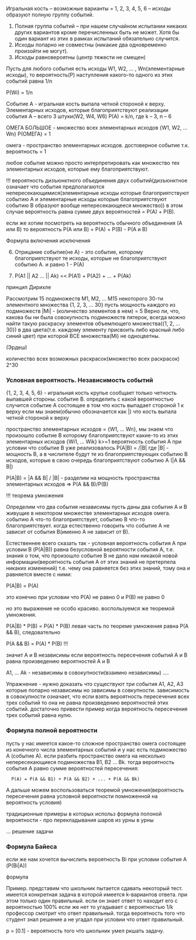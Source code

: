 Игральная кость – возможные варианты = 1, 2, 3, 4, 5, 6 – исходы образуют полную группу событий.

1.	Полная группа событий – при нашем случайном испытании никаких других вариантов кроме перечисленных быть не может. Хотя бы один вариант из этих в рамках испытаний обязательно случится.
2.	Исходы попарно не совместны (никакие два одновременно произойти не могут).
3.	Исходы равновероятны (центр тяжести не смещен)

Пусть для любого события есть исходы W1, W2, … , Wn(элементарные исходы), то вероятность(P) наступления какого-то одного из этих событий равна 1/n

P(Wi) = 1/n

Событие А - игральная кость выпала четной стороной к верху.
Элементарных исходов, которые благоприятствуют реализации события А – всего 3 штуки(W2, W4, W6)
P(A) = k/n, где k – 3, n – 6

ОМЕГА БОЛЬШОЕ - множество всех элементарных исходов {W1, W2, ... Wn}
P(ОМЕГА) = 1

омега - пространство элементарных исходов. достоверное событие т.к. вероятность = 1

любое событие можно просто интерпретировать как множество тех элементарных исходов, которые ему благоприятствуют.

!!! вероятность дизъюнктного объединения двух событий(дизъюнктное означает что события предполагаются непересекающимися(элементарные исходы которые благоприятствуют событию А и элементарные исходы которые благоприятствуют событию В образуют вообще непересекающееся множество)) в этом случае вероятность равна сумме двух вероятностей = P(A) + P(B).

если же хотим посмотреть на вероятность обычного объединения (А или В) то вероятность P(A или В) = P(A) + P(B) - P(A и B)

Формула включения исключения

6. Отрицание событие(не А) - это событие, которому благоприятствуют те исходы, которые не благоприятствуют событию А.
и равно 1 - Р(А)

7. P(A1 || A2 ... || Ak) =< P(A1) + P(A2) + ... + P(Ak)

принцип Дирихле

Рассмотрим 15 подмножеств М1, М2, ... М15 некоторого 30-ти элементного множества {1, 2, 3, ... 30}
пусть мощность каждого из подмножеств |Mi| - (количество элементов в нем) = 5 
Верно ли, что, какова бы ни была совокупность подмножеств пятерок, всегда можно найти такую раскраску элементов объемлющего множества({1, 2, ... 30}) в два цвета(т.е. каждому элементу присвоить либо красный либо синий цвет) при которой ВСЕ множества(Mi) не одноцветны.

(Эрдеш)

количество всех возможных раскрасок(множество всех раскрасок) 2^30

### Условная вероятность. Независимость событий  
{1, 2, 3, 4, 5, 6} - игральная кость
крупье сообщает только четность выпавшей стороны. событие В.
определить с какой вероятностью случится событие А состоящее в том что кость выпадает стороной 1 к верху если мы знаем(обычно обозначается как |) что кость выпала четной стороной к верху

пространство элементарных исходов = {W1, ... Wn}, мы знаем что произошло событие B которому благоприятствуют какие-то из этих элементарных исходов {Wi1, ... Wik} k>=1
вероятность события А при условии что событие В уже реализовалось P(A|B) = /|B| где |B| - мощность В, а в числителе будут те из благоприятствующих событию В исходов, которые в свою очередь благоприятствуют событию А (|A && B|)

P(A|B) = |A && B| / |B| - разделим на мощность пространства элементарных исходов => P(A && B)/P(B)

!!! теорема умножения

Определим что два события независимы
пусть даны два события А и В живущие в некотором множестве элементарных исходов омега. событию А что-то благоприятствует, событию В что-то благоприятствует. когда естественно говорить что событие А не зависит от события В(именно А не зависит от В).

Естественнее всего сказать так - условная вероятность события А при условии В (P(A|B)) равна безусловной вероятности события А, т.е. знания о том, что произошло событие В не дало нам никакой новой информации(вероятность события А от этих знаний не претерпела никаких изменений) т.е. чему она равняется без этих знаний, тому она и равняется вместе с ними:

P(A|B) = P(A)

это конечно при условии что P(A) не равно 0 и P(B) не равно 0

но это выражение не особо красиво. воспользуемся же теоремой умножения.

P(A|B) * P(B) = P(A) * P(B) 
левая часть по теореме умножения равна P(A && B), следовательно

P(A && B) = P(A) * P(B) !!!

значит А и В независимы если вероятность пересечения событий А и В равна произведению вероятностей А и В


A1, ... Ak - независимы в совокупности(взаимно независимы) ....

Упражнение - нужно доказать что существуют три события A1, A2, A3 которые попарно независимы но зависимы в совкупности.
зависимость в совокупности означает, что если взять вероятность пересечения всех трех событий то она не равна произведению вероятностей этих событий. достаточно привести пример когда вероятность пересечения трех событий равна нулю.


### Формула полной вероятности
пусть у нас имеется какое-то сложное пространство омега состоящее из конечного числа элементарных событий и у нас есть подмножество А (событие А). если разбить пространство омега на несколько непересекающиеся подмножества B1, B2 ... Bk. тогда вероятность события А равно сумме вероятностей пересечения:

      P(A) = P(A && B1) + P(A && B2) + ... + P(A && Bk)

А дальше можем воспользоваться теоремой умножения(вероятность пересечения равна условной вероятности помноженной на вероятность условия)

традиционные примеры в которых использ формула полоной вероятности - про перекладывания шаров из урны в урны

... решение задачи

### Формула Байеса  
если же нам хочется вычислить вероятность Bi при условии события А (P(Bi|A))

формула

Пример. представим что школьник пытается сдавать некоторый тест. имеется конкретная задача в которой имеется k-вариантов ответа. при этом только один правильный.
если он знает ответ то находит его с вероятностью 100% если же нет то угадывает с вероятностью 1/k
профессор смотрит что ответ правильный. тогда вероятность того что студент знал решение а не угадал при условии что ответ правильный.
 
p = [0.1] - вероятность того что школьник умел ркшать задачу.